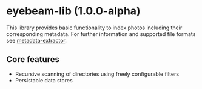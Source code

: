 # eyebeam-lib (1.0.0-alpha)

This library provides basic functionality to index photos including their corresponding metadata.
For further information and supported file formats see [metadata-extractor](https://github.com/drewnoakes/metadata-extractor).

## Core features

* Recursive scanning of directories using freely configurable filters
* Persistable data stores
